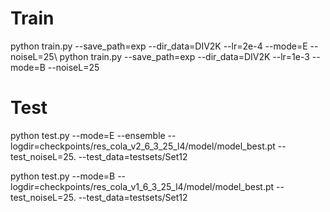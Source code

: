 # Train
python train.py --save_path=exp --dir_data=DIV2K --lr=2e-4 --mode=E --noiseL=25\\
python train.py --save_path=exp --dir_data=DIV2K --lr=1e-3 --mode=B --noiseL=25

# Test
python test.py --mode=E --ensemble --logdir=checkpoints/res_cola_v2_6_3_25_l4/model/model_best.pt --test_noiseL=25. --test_data=testsets/Set12

python test.py --mode=B --logdir=checkpoints/res_cola_v1_6_3_25_l4/model/model_best.pt --test_noiseL=25. --test_data=testsets/Set12
